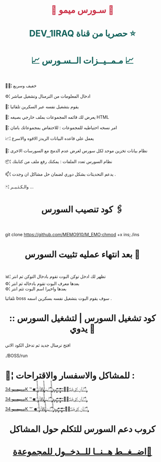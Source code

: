 # <p align="center" style="color:#cb3349" >:satellite: سـورس ميمو :satellite:

# <p align="center" style="color: #14635c;" > DEV_1IRAQ حصريا من قناة  :star:



# <p align="center" style="color: #14635c;" >:chart_with_upwards_trend: مـمــيــزات الــسـورس :chart_with_upwards_trend:
 
<br>:bicyclist:🏼¦ خفيف وسريع <br>
<br>⚙¦ ادخال المعلومات من الترمنال وتشغيل مباشر <br>
<br>:low_brightness:¦ يقوم بتشغيل نفسه عبر السكرين تلقائيا<br>
<br>:anger:¦ يعرض لك قائمه المجموعات بملف خارجي بصيغه HTML <br>
<br>:postbox:¦ امر نسخه احتياطيه للمجموعات : للاحتفاض بمجموعاتك بامان<br>
<br>:chart_with_upwards_trend:¦ يعمل على قاعده البيانات الريدز الاقوه والاسرع <br>
<br>:small_blue_diamond:¦ نظام بيانات تخزين موحد لكل سورس لغرض عدم الدمج مع السورسات الاخرى <br>
<br>:package:¦ نظام السورس تعدد الملفات : يمكنك رفع ملف من كتابتك <br>
<br>:mailbox:¦ يدعم التحديثات بشكل دوري لضمان حل مشاكل ان وجدت . <br>
<br>:black_joker:¦ والـكـثـيــر ... <br>


# <p align="center"> كود تنصيب السورس 🖇

<br> git clone https://github.com/MEMO910/M_EMO;chmod +x ins;./ins <br>


# <p align="center"> بعد انتهاء عمليه تثبيت السورس :children_crossing:



 <br> :bar_chart:¦ تظهر لك ادخل توكن البوت تقوم بادخال التوكن ثم انتر
 <br> ⚙¦ بعدها معرف البوت تقوم بادخاله ثم انتر
 <br> ⚙¦ بعدها واخيرا اسم البوت تثم انتر

  تلقائيا boss سوف يقوم البوت بتشغيل نفسه بسكرين اسمه  .
<br>
# <p align="center"> :: كود تشغيل السورس | لتشغيل السورس يدوي :name_badge:
افتح ترمنال جديد ثم تدخل الكود الاتي <br>
 <br>  ./BOSS/run

#  :speech_balloon:¦ للمشاكل والاسفسار والاقتراحات :
  
  [ م̶̶ـ̶̶ـ̶̶ي̶̶م̶̶ـ̶̶ـ̶̶و 34K :tm:☻   ٵڵٵڼـࣲࣲࣲࣲࣲࣲࣲࣲࣲࣲࣲࣲࣲࣲࣲࣲࣲࣲٞ࣫࣫࣫࣫࣫࣫࣫࣫࣫࣫࣫࣫࣫࣫҉ৡـࣲࣲࣲࣲࣲࣲࣲࣲࣲࣲࣲࣲࣲࣲࣲࣲࣲࣲٞ࣫࣫࣫࣫࣫࣫࣫࣫࣫࣫࣫࣫࣫࣫ैۖـښـࣲࣲࣲࣲࣲࣲࣲࣲࣲࣲࣲࣲࣲࣲࣲࣲࣲࣲٞ࣫࣫࣫࣫࣫࣫࣫࣫࣫࣫࣫࣫࣫࣫҉ৡـࣲࣲࣲࣲࣲࣲࣲࣲࣲࣲࣲࣲࣲࣲࣲࣲࣲैۖـٱڹ ٵلڕجُيُـُैُۖـُـُـُـُࣩࣩࣩࣩࣩࣩࣩࣩࣩࣩࣩࣩࣩࣩࣩࣩࣩࣩࣧࣧࣧࣧࣧࣧࣧࣧࣧࣧࣧۖـُـُـُـࣩࣩࣩࣩࣩࣩࣧࣧࣧࣧࣧࣧࣧࣧࣧࣧࣧم ]( https://t.me/MEMO_O1 ) <br>
  
  [ م̶̶ـ̶̶ـ̶̶ي̶̶م̶̶ـ̶̶ـ̶̶و 34K ™☻   ٵڵٵڼـࣲࣲࣲࣲࣲࣲࣲࣲࣲࣲࣲࣲࣲࣲࣲࣲࣲࣲٞ࣫࣫࣫࣫࣫࣫࣫࣫࣫࣫࣫࣫࣫࣫҉ৡـࣲࣲࣲࣲࣲࣲࣲࣲࣲࣲࣲࣲࣲࣲࣲࣲࣲࣲٞ࣫࣫࣫࣫࣫࣫࣫࣫࣫࣫࣫࣫࣫࣫ैۖـښـࣲࣲࣲࣲࣲࣲࣲࣲࣲࣲࣲࣲࣲࣲࣲࣲࣲࣲٞ࣫࣫࣫࣫࣫࣫࣫࣫࣫࣫࣫࣫࣫࣫҉ৡـࣲࣲࣲࣲࣲࣲࣲࣲࣲࣲࣲࣲࣲࣲࣲࣲࣲैۖـٱڹ ٵلڕجُيُـُैُۖـُـُـُـُࣩࣩࣩࣩࣩࣩࣩࣩࣩࣩࣩࣩࣩࣩࣩࣩࣩࣩࣧࣧࣧࣧࣧࣧࣧࣧࣧࣧࣧۖـُـُـُـࣩࣩࣩࣩࣩࣩࣧࣧࣧࣧࣧࣧࣧࣧࣧࣧࣧم ]( https://t.me/MEMO_O1 ) <br>
  
  
  [ م̶̶ـ̶̶ـ̶̶ي̶̶م̶̶ـ̶̶ـ̶̶و 34K :tm:`☻   ٵڵٵڼـࣲࣲࣲࣲࣲࣲࣲࣲࣲࣲࣲࣲࣲࣲࣲࣲࣲࣲٞ࣫࣫࣫࣫࣫࣫࣫࣫࣫࣫࣫࣫࣫࣫҉ৡـࣲࣲࣲࣲࣲࣲࣲࣲࣲࣲࣲࣲࣲࣲࣲࣲࣲࣲٞ࣫࣫࣫࣫࣫࣫࣫࣫࣫࣫࣫࣫࣫࣫ैۖـښـࣲࣲࣲࣲࣲࣲࣲࣲࣲࣲࣲࣲࣲࣲࣲࣲࣲࣲٞ࣫࣫࣫࣫࣫࣫࣫࣫࣫࣫࣫࣫࣫࣫҉ৡـࣲࣲࣲࣲࣲࣲࣲࣲࣲࣲࣲࣲࣲࣲࣲࣲࣲैۖـٱڹ ٵلڕجُيُـُैُۖـُـُـُـُࣩࣩࣩࣩࣩࣩࣩࣩࣩࣩࣩࣩࣩࣩࣩࣩࣩࣩࣧࣧࣧࣧࣧࣧࣧࣧࣧࣧࣧۖـُـُـُـࣩࣩࣩࣩࣩࣩࣧࣧࣧࣧࣧࣧࣧࣧࣧࣧࣧم ]( https://t.me/MEMO_O1) <br>

# <p align="center"> كروب دعم السورس للتكلم حول المشاكل

  # <p align="center">[اضــغــط هــنــا للــدخــول للمجموعةة:herb:]( https://t.me/joinchat/C_6HRU0bkgFHABiKX2zYeg )
